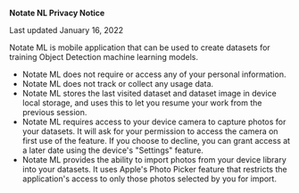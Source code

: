 **Notate NL Privacy Notice**

Last updated January 16, 2022


Notate ML is mobile application that can be used to create datasets for training Object Detection machine learning models. 

- Notate ML does not require or access any of your personal information.
- Notate ML does not track or collect any usage data.
- Notate ML stores the last visited dataset and dataset image in device local storage, and uses this to let you resume your work from the previous session.
- Notate ML requires access to your device camera to capture photos for your datasets. It will ask for your permission to access the camera on first use of the feature. If you choose to decline, you can grant access at a later date using the device's "Settings" feature.
- Notate ML provides the ability to import photos from your device library into your datasets. It uses Apple's Photo Picker feature that restricts the application's access to only those photos selected by you for import.


